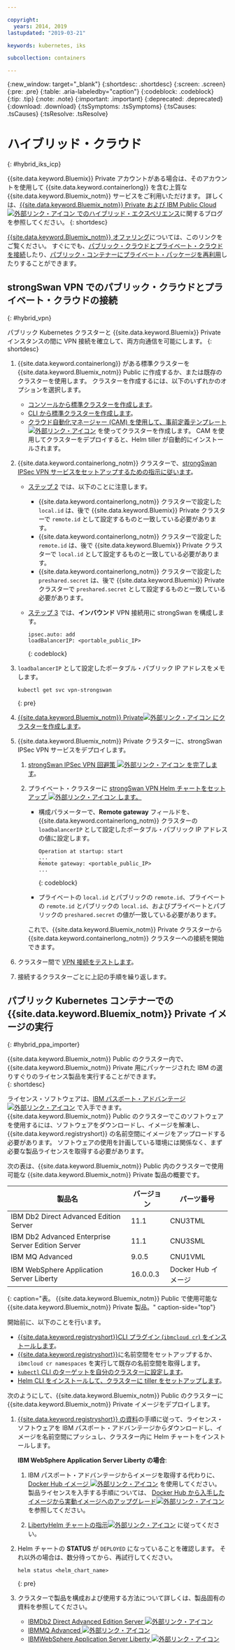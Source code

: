 ```yaml
---

copyright:
  years: 2014, 2019
lastupdated: "2019-03-21"

keywords: kubernetes, iks 

subcollection: containers

---
```


{:new_window: target="_blank"}
{:shortdesc: .shortdesc}
{:screen: .screen}
{:pre: .pre}
{:table: .aria-labeledby="caption"}
{:codeblock: .codeblock}
{:tip: .tip}
{:note: .note}
{:important: .important}
{:deprecated: .deprecated}
{:download: .download}
{:tsSymptoms: .tsSymptoms}
{:tsCauses: .tsCauses}
{:tsResolve: .tsResolve}


# ハイブリッド・クラウド
{: #hybrid_iks_icp}

{{site.data.keyword.Bluemix}} Private アカウントがある場合は、そのアカウントを使用して {{site.data.keyword.containerlong}} を含む上質な {{site.data.keyword.Bluemix_notm}} サービスをご利用いただけます。 詳しくは、[{{site.data.keyword.Bluemix_notm}} Private および IBM Public Cloud![外部リンク・アイコン](../icons/launch-glyph.svg "外部リンク・アイコン") でのハイブリッド・エクスペリエンス](http://ibm.biz/hybridJune2018)に関するブログを参照してください。
{: shortdesc}

[{{site.data.keyword.Bluemix_notm}} オファリング](/docs/containers?topic=containers-cs_ov#differentiation)については、このリンクをご覧ください。 すぐにでも、[パブリック・クラウドとプライベート・クラウドを接続](#hybrid_vpn)したり、[パブリック・コンテナーにプライベート・パッケージを再利用](#hybrid_ppa_importer)したりすることができます。

## strongSwan VPN でのパブリック・クラウドとプライベート・クラウドの接続
{: #hybrid_vpn}

パブリック Kubernetes クラスターと {{site.data.keyword.Bluemix}} Private インスタンスの間に VPN 接続を確立して、両方向通信を可能にします。
{: shortdesc}

1.  {{site.data.keyword.containerlong}} がある標準クラスターを {{site.data.keyword.Bluemix_notm}} Public に作成するか、または既存のクラスターを使用します。 クラスターを作成するには、以下のいずれかのオプションを選択します。
    - [コンソールから標準クラスターを作成します](/docs/containers?topic=containers-clusters#clusters_ui)。
    - [CLI から標準クラスターを作成します](/docs/containers?topic=containers-clusters#clusters_cli)。
    - [クラウド自動化マネージャー (CAM) を使用して、事前定義テンプレート![外部リンク・アイコン](../icons/launch-glyph.svg "外部リンク・アイコン")](https://www.ibm.com/support/knowledgecenter/SS2L37_2.1.0.3/cam_deploy_IKS.html) を使ってクラスターを作成します。 CAM を使用してクラスターをデプロイすると、Helm tiller が自動的にインストールされます。

2.  {{site.data.keyword.containerlong_notm}} クラスターで、[strongSwan IPSec VPN サービスをセットアップするための指示に従います](/docs/containers?topic=containers-vpn#vpn_configure)。

    *  [ステップ 2](/docs/containers?topic=containers-vpn#strongswan_2) では、以下のことに注意します。

       * {{site.data.keyword.containerlong_notm}} クラスターで設定した `local.id` は、後で {{site.data.keyword.Bluemix}} Private クラスターで `remote.id` として設定するものと一致している必要があります。
       * {{site.data.keyword.containerlong_notm}} クラスターで設定した `remote.id` は、後で {{site.data.keyword.Bluemix}} Private クラスターで `local.id` として設定するものと一致している必要があります。
       * {{site.data.keyword.containerlong_notm}} クラスターで設定した `preshared.secret` は、後で {{site.data.keyword.Bluemix}} Private クラスターで `preshared.secret` として設定するものと一致している必要があります。

    *  [ステップ 3](/docs/containers?topic=containers-vpn#strongswan_3) では、**インバウンド** VPN 接続用に strongSwan を構成します。

       ```
       ipsec.auto: add
       loadBalancerIP: <portable_public_IP>
       ```
       {: codeblock}

3.  `loadbalancerIP` として設定したポータブル・パブリック IP アドレスをメモします。

    ```
    kubectl get svc vpn-strongswan
    ```
    {: pre}

4.  [{{site.data.keyword.Bluemix_notm}} Private![外部リンク・アイコン](../icons/launch-glyph.svg "外部リンク・アイコン") にクラスターを作成します](https://www.ibm.com/support/knowledgecenter/SSBS6K_2.1.0.3/installing/installing.html)。

5.  {{site.data.keyword.Bluemix_notm}} Private クラスターに、strongSwan IPSec VPN サービスをデプロイします。

    1.  [strongSwan IPSec VPN 回避策 ![外部リンク・アイコン](../icons/launch-glyph.svg "外部リンク・アイコン") を完了します](https://www.ibm.com/support/knowledgecenter/SS2L37_2.1.0.3/cam_strongswan.html)。

    2.  プライベート・クラスターに [strongSwan VPN Helm チャートをセットアップ ![外部リンク・アイコン](../icons/launch-glyph.svg "外部リンク・アイコン") します。](https://www.ibm.com/support/knowledgecenter/SSBS6K_2.1.0.3/app_center/create_release.html)

        *  構成パラメーターで、**Remote gateway** フィールドを、{{site.data.keyword.containerlong_notm}} クラスターの `loadbalancerIP` として設定したポータブル・パブリック IP アドレスの値に設定します。

           ```
           Operation at startup: start
           ...
           Remote gateway: <portable_public_IP>
           ...
           ```
           {: codeblock}

        *  プライベートの `local.id` とパブリックの `remote.id`、プライベートの `remote.id` とパブリックの `local.id`、およびプライベートとパブリックの `preshared.secret` の値が一致している必要があります。

        これで、{{site.data.keyword.Bluemix_notm}} Private クラスターから {{site.data.keyword.containerlong_notm}} クラスターへの接続を開始できます。

7.  クラスター間で [VPN 接続をテストします](/docs/containers?topic=containers-vpn#vpn_test)。

8.  接続するクラスターごとに上記の手順を繰り返します。


## パブリック Kubernetes コンテナーでの {{site.data.keyword.Bluemix_notm}} Private イメージの実行
{: #hybrid_ppa_importer}

{{site.data.keyword.Bluemix_notm}} Public のクラスター内で、{{site.data.keyword.Bluemix_notm}} Private 用にパッケージされた IBM の選りすぐりのライセンス製品を実行することができます。  
{: shortdesc}

ライセンス・ソフトウェアは、[IBM パスポート・アドバンテージ ![外部リンク・アイコン](../icons/launch-glyph.svg "外部リンク・アイコン")](https://www-01.ibm.com/software/passportadvantage/index.html) で入手できます。 {{site.data.keyword.Bluemix_notm}} Public のクラスターでこのソフトウェアを使用するには、ソフトウェアをダウンロードし、イメージを解凍し、{{site.data.keyword.registryshort}} の名前空間にイメージをアップロードする必要があります。 ソフトウェアの使用を計画している環境には関係なく、まず必要な製品ライセンスを取得する必要があります。

次の表は、{{site.data.keyword.Bluemix_notm}} Public 内のクラスターで使用可能な {{site.data.keyword.Bluemix_notm}} Private 製品の概要です。

| 製品名 | バージョン | パーツ番号 |
| --- | --- | --- |
| IBM Db2 Direct Advanced Edition Server | 11.1 | CNU3TML |
| IBM Db2 Advanced Enterprise Server Edition Server | 11.1 | CNU3SML |
| IBM MQ Advanced | 9.0.5 | CNU1VML |
| IBM WebSphere Application Server Liberty | 16.0.0.3 | Docker Hub イメージ |
{: caption="表。 {{site.data.keyword.Bluemix_notm}} Public で使用可能な {{site.data.keyword.Bluemix_notm}} Private 製品。" caption-side="top"}

開始前に、以下のことを行います。
- [{{site.data.keyword.registryshort}}CLI プラグイン (`ibmcloud cr`) をインストールします](/docs/services/Registry?topic=registry-registry_setup_cli_namespace#cli_namespace_registry_cli_install)。
- [{{site.data.keyword.registryshort}}](/docs/services/Registry?topic=registry-registry_setup_cli_namespace#registry_namespace_setup)に名前空間をセットアップするか、`ibmcloud cr namespaces` を実行して既存の名前空間を取得します。
- [`kubectl` CLI のターゲットを自分のクラスターに設定します](/docs/containers?topic=containers-cs_cli_install#cs_cli_configure)。
- [Helm CLI をインストールして、クラスターに tiller をセットアップします](/docs/containers?topic=containers-integrations#helm)。

次のようにして、{{site.data.keyword.Bluemix_notm}} Public のクラスターに {{site.data.keyword.Bluemix_notm}} Private イメージをデプロイします。

1.  [{{site.data.keyword.registryshort}} の資料](/docs/services/Registry?topic=registry-ts_index#ts_ppa)の手順に従って、ライセンス・ソフトウェアを IBM パスポート・アドバンテージからダウンロードし、イメージを名前空間にプッシュし、クラスター内に Helm チャートをインストールします。

    **IBM WebSphere Application Server Liberty の場合**:

    1.  IBM パスポート・アドバンテージからイメージを取得する代わりに、[Docker Hub イメージ ![外部リンク・アイコン](../icons/launch-glyph.svg "外部リンク・アイコン")](https://hub.docker.com/_/websphere-liberty/) を使用してください。 製品ライセンスを入手する手順については、
[Docker Hub から入手したイメージから実動イメージへのアップグレード![外部リンク・アイコン](../icons/launch-glyph.svg "外部リンク・アイコン")](https://github.com/WASdev/ci.docker/tree/master/ga/production-upgrade) を参照してください。

    2.  [LibertyHelm チャートの指示![外部リンク・アイコン](../icons/launch-glyph.svg "外部リンク・アイコン")](https://www.ibm.com/support/knowledgecenter/en/SSEQTP_liberty/com.ibm.websphere.wlp.doc/ae/rwlp_icp_helm.html) に従ってください。

2.  Helm チャートの **STATUS** が `DEPLOYED` になっていることを確認します。 それ以外の場合は、数分待ってから、再試行してください。
    ```
    helm status <helm_chart_name>
    ```
    {: pre}

3.  クラスターで製品を構成および使用する方法について詳しくは、製品固有の資料を参照してください。

    - [IBMDb2 Direct Advanced Edition Server ![外部リンク・アイコン](../icons/launch-glyph.svg "外部リンク・アイコン")](https://www.ibm.com/support/knowledgecenter/en/SSEPGG_11.1.0/com.ibm.db2.luw.licensing.doc/doc/c0070181.html)
    - [IBMMQ Advanced ![外部リンク・アイコン](../icons/launch-glyph.svg "外部リンク・アイコン")](https://www.ibm.com/support/knowledgecenter/en/SSFKSJ_9.0.0/com.ibm.mq.helphome.v90.doc/WelcomePagev9r0.html)
    - [IBMWebSphere Application Server Liberty ![外部リンク・アイコン](../icons/launch-glyph.svg "外部リンク・アイコン")](https://www.ibm.com/support/knowledgecenter/en/SSEQTP_liberty/as_ditamaps/was900_welcome_liberty.html)

